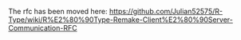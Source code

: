 The rfc has been moved here: https://github.com/Julian52575/R-Type/wiki/R%E2%80%90Type-Remake-Client%E2%80%90Server-Communication-RFC
